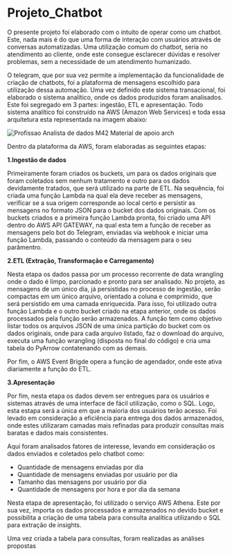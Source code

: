 # Projeto_Chatbot

O presente projeto foi elaborado com o intuito de operar como um chatbot. Este, nada mais é do que uma forma de interação com usuários através de conversas automatizadas. Uma utilização comum do chatbot, seria no atendimento ao cliente, onde este consegue esclarecer dúvidas e resolver problemas, sem a necessidade de um atendimento humanizado.

O telegram, que por sua vez permite a implementação da funcionalidade de criação de chatbots, foi a plataforma de mensagens escolhido para utilização dessa automação. Uma vez definido este sistema transacional, foi elaborado o sistema analítico, onde os dados produzidos foram analisados. Este foi segregado em 3 partes: ingestão, ETL e apresentação. Todo sistema analítico foi construído na AWS (Amazon Web Services) e toda essa arquitetura esta representada na imagem abaixo:

![Profissao Analista de dados M42 Material de apoio arch](https://github.com/user-attachments/assets/27f3b946-f45c-44ec-9e63-8d8c180ae72a)

Dentro da plataforma da AWS, foram elaboradas as seguintes etapas:

**1.Ingestão de dados**

Primeiramente foram criados os buckets, um para os dados originais que foram coletados sem nenhum tratamento e outro para os dados devidamente tratados, que será utilizado na parte de ETL. Na sequência, foi criada uma função Lambda na qual ela deve receber as mensagens, verificar se a sua origem corresponde ao local certo e persistir as mensagens no formato JSON para o bucket dos dados originais. 
Com os buckets criados e a primeira função Lambda pronta, foi criado uma API dentro do AWS API GATEWAY, na qual esta tem a função de receber as mensagens pelo bot do Telegram, enviadas via webhook e iniciar uma função Lambda, passando o conteúdo da mensagem para o seu parâmentro.

**2.ETL (Extração, Transformação e Carregamento)**

Nesta etapa os dados passa por um processo recorrente de data wrangling onde o dado é limpo, parcionado e pronto para ser analisado. No projeto, as mensagens de um único dia, já persistidas no processo de ingestão, serão compactas em um único arquivo, orientado a coluna e comprimido, que será persistido em uma camada enriquecida. Para isso, foi utilizado outra função Lambda e o outro bucket criado na etapa anterior, onde os dados processados pela função serão armazenados. A função tem como objetivo listar todos os arquivos JSON de uma única partição do bucket com os dados originais, onde para cada arquivo listado, faz o download do arquivo, executa uma função wrangling (disposta no final do código) e cria uma tabela do PyArrow contatenando com as demais.

Por fim, o AWS Event Brigde opera a função de agendador, onde este ativa diariamente a função do ETL.

**3.Apresentação**

Por fim, nesta etapa os dados devem ser entregues para os usuários e sistemas através de uma interface de fácil utilização, como o SQL. Logo, esta estapa será a única em que a maioria dos usuários terão acesso. Foi levado em consideração a eficiência para entrega dos dados armazenados, onde estes utilizaram camadas mais refinadas para produzir consultas mais baratas e dados mais consistentes.

Aqui foram analisados fatores de interesse, levando em consideração os dados enviados e coletados pelo chatbot como:

- Quantidade de mensagens enviadas por dia
- Quantidade de mensagens enviadas por usuário por dia
- Tamanho das mensagens por usuário por dia
- Quantidade de mensagens por hora e por dia da semana
  
Nesta etapa de apresentação, foi utilizado o serviço AWS Athena. Este por sua vez, importa os dados processados e armazenados no devido bucket e possibilita a criação de uma tabela para consulta analítica utilizando o SQL para extração de insights.

Uma vez criada a tabela para consultas, foram realizadas as análises propostas

